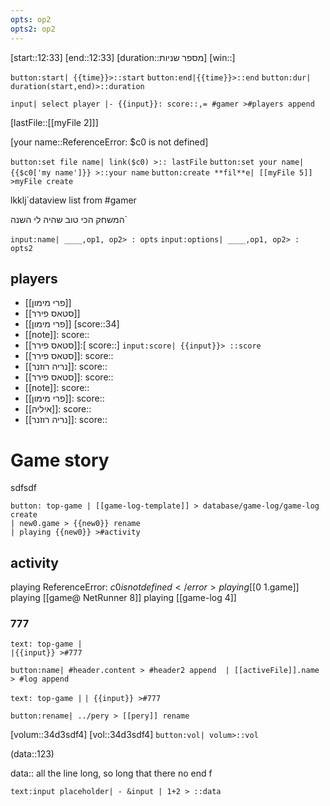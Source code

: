 ```yaml
---
opts: op2
opts2: op2
---
```

[start::12:33]   [end::12:33]   [duration::מספר שניות]  [win::]

`button:start| {{time}}>::start` `button:end|{{time}}>::end` `button:dur| duration(start,end)>::duration` 

`input| select player |- {{input}}: score::,= #gamer >#players append` 

[lastFile::[[myFile 2]]]

[your name::<error>ReferenceError: $c0 is not defined</error>]


`button:set file name| link($c0) >:: lastFile`
`button:set your name| {{$c0['my name']}} >::your name`
`button:create **fil**e| [[myFile 5]] >myFile create`

lkklj`dataview
list from #gamer 
 
המשחק הכי טוב שהיה לי השנה`

`input:name| ____,op1, op2> : opts`
`input:options| ____,op1, op2> : opts2`
## players
- [[פרי מימון]]
- [[סטאס פירר]]
-  [[פרי מימון]] [score::34]
- [[note]]: score::
- [[סטאס פירר]]:[ score::]  `input:score| {{input}}> ::score`
- [[סטאס פירר]]: score::
- [[נריה רוזנר]]: score::
- [[סטאס פירר]]: score::
- [[note]]: score::
- [[פרי מימון]]: score::
- [[איליה]]: score::
- [[נריה רוזנר]]: score::

# Game story
sdfsdf

```inputs 
button: top-game | [[game-log-template]] > database/game-log/game-log create
| new0.game > {{new0}} rename
| playing {{new0}} >#activity

``` 
## activity

playing <error>ReferenceError: $c0 is not defined</error>
playing [[$0 1.game]]
playing [[game@ NetRunner 8]]
playing [[game-log 4]]


### 777

```inputs 
text: top-game |
|{{input}} >#777

``` 
`button:name| #header.content > #header2 append 
| [[activeFile]].name > #log append`

`text: top-game |`
`| {{input}} >#777 `

`button:rename| ../pery > [[pery]] rename`

[volum::34d3sdf4]
[vol::34d3sdf4]
`button:vol| volum>::vol`  

(data::123)

data:: all the line long, so long that there no end f

`text:input placeholder| - &input | 1+2 > ::data`